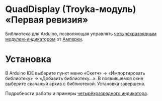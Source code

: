 QuadDisplay (Troyka-модуль) «Первая ревизия»
============================================

Библиотека для Arduino, позволяющая управлять [четырёхразрядным модулем-индикатором](http://amperka.ru/product/troyka-quad-display-v1)
от [Амперки](http://amperka.ru/).

Установка
=========

В Arduino IDE выберите пункт меню «Скетч» → «Импортировать библиотеку» →
«Добавить библиотеку…». В появившемся окне выберите скачаный архив с
библиотекой. Установка завершена.

Подробности работы и примеры [четырёхразрядного индикатора](http://wiki.amperka.ru/%D0%BF%D1%80%D0%BE%D0%B4%D1%83%D0%BA%D1%82%D1%8B:troyka:quad-display).